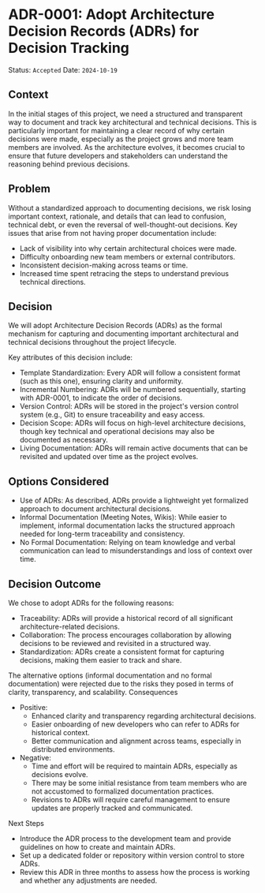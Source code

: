 # ADR-0001: Adopt Architecture Decision Records (ADRs) for Decision Tracking

Status: `Accepted`
Date: `2024-10-19`

## Context

In the initial stages of this project, we need a structured and transparent way to document and track key architectural and technical decisions. This is particularly important for maintaining a clear record of why certain decisions were made, especially as the project grows and more team members are involved. As the architecture evolves, it becomes crucial to ensure that future developers and stakeholders can understand the reasoning behind previous decisions.

## Problem

Without a standardized approach to documenting decisions, we risk losing important context, rationale, and details that can lead to confusion, technical debt, or even the reversal of well-thought-out decisions. Key issues that arise from not having proper documentation include:

- Lack of visibility into why certain architectural choices were made.
- Difficulty onboarding new team members or external contributors.
- Inconsistent decision-making across teams or time.
- Increased time spent retracing the steps to understand previous technical directions.

## Decision

We will adopt Architecture Decision Records (ADRs) as the formal mechanism for capturing and documenting important architectural and technical decisions throughout the project lifecycle.

Key attributes of this decision include:

- Template Standardization: Every ADR will follow a consistent format (such as this one), ensuring clarity and uniformity.
- Incremental Numbering: ADRs will be numbered sequentially, starting with ADR-0001, to indicate the order of decisions.
- Version Control: ADRs will be stored in the project's version control system (e.g., Git) to ensure traceability and easy access.
- Decision Scope: ADRs will focus on high-level architecture decisions, though key technical and operational decisions may also be documented as necessary.
- Living Documentation: ADRs will remain active documents that can be revisited and updated over time as the project evolves.

## Options Considered

- Use of ADRs: As described, ADRs provide a lightweight yet formalized approach to document architectural decisions.
- Informal Documentation (Meeting Notes, Wikis): While easier to implement, informal documentation lacks the structured approach needed for long-term traceability and consistency.
- No Formal Documentation: Relying on team knowledge and verbal communication can lead to misunderstandings and loss of context over time.

## Decision Outcome

We chose to adopt ADRs for the following reasons:

- Traceability: ADRs will provide a historical record of all significant architecture-related decisions.
- Collaboration: The process encourages collaboration by allowing decisions to be reviewed and revisited in a structured way.
- Standardization: ADRs create a consistent format for capturing decisions, making them easier to track and share.

The alternative options (informal documentation and no formal documentation) were rejected due to the risks they posed in terms of clarity, transparency, and scalability.
Consequences

- Positive:
  - Enhanced clarity and transparency regarding architectural decisions.
  - Easier onboarding of new developers who can refer to ADRs for historical context.
  - Better communication and alignment across teams, especially in distributed environments.
- Negative:
  - Time and effort will be required to maintain ADRs, especially as decisions evolve.
  - There may be some initial resistance from team members who are not accustomed to formalized documentation practices.
  - Revisions to ADRs will require careful management to ensure updates are properly tracked and communicated.

Next Steps

- Introduce the ADR process to the development team and provide guidelines on how to create and maintain ADRs.
- Set up a dedicated folder or repository within version control to store ADRs.
- Review this ADR in three months to assess how the process is working and whether any adjustments are needed.